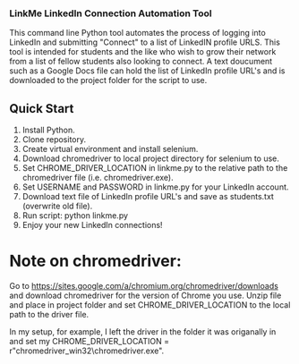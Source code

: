 ### LinkMe LinkedIn Connection Automation Tool

This command line Python tool automates the process of logging into
LinkedIn and submitting "Connect" to a list of LinkedIN profile URLS. 
This tool is intended for students and the like who wish to grow their 
network from a list of fellow students also looking to connect. A text 
doucument such as a Google Docs file can hold the list of LinkedIn 
profile URL's and is downloaded to the project folder for the script to use.

## Quick Start 

1. Install Python.
2. Clone repository.
3. Create virtual environment and install selenium.
4. Download chromedriver to local project directory for selenium to use.
5. Set CHROME_DRIVER_LOCATION in linkme.py to the relative path to the
   chromedriver file (i.e. chromedriver.exe).
6. Set USERNAME and PASSWORD in linkme.py for your LinkedIn account.
7. Download text file of LinkedIn profile URL's and save as students.txt
   (overwrite old file).
8. Run script: python linkme.py
9. Enjoy your new LinkedIn connections!


# Note on chromedriver:

Go to https://sites.google.com/a/chromium.org/chromedriver/downloads and download
chromedriver for the version of Chrome you use. Unzip file and place in project 
folder and set CHROME_DRIVER_LOCATION to the local path to the driver file.

In my setup, for example, I left the driver in the folder it was origanally in
and set my CHROME_DRIVER_LOCATION = r"chromedriver_win32\chromedriver.exe".
